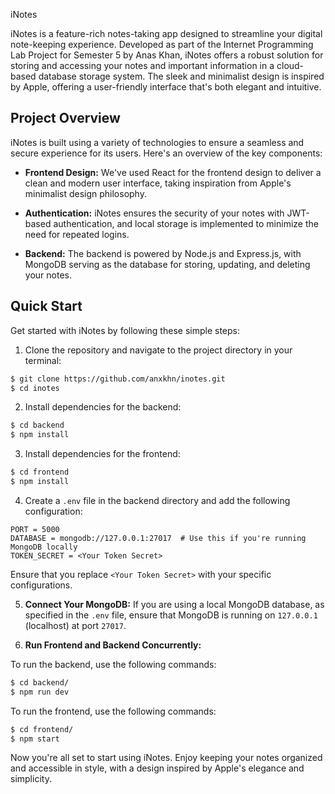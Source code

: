 iNotes

iNotes is a feature-rich notes-taking app designed to streamline your digital note-keeping experience. Developed as part of the Internet Programming Lab Project for Semester 5 by Anas Khan, iNotes offers a robust solution for storing and accessing your notes and important information in a cloud-based database storage system. The sleek and minimalist design is inspired by Apple, offering a user-friendly interface that's both elegant and intuitive.

## Project Overview

iNotes is built using a variety of technologies to ensure a seamless and secure experience for its users. Here's an overview of the key components:

- **Frontend Design:** We've used React for the frontend design to deliver a clean and modern user interface, taking inspiration from Apple's minimalist design philosophy.
  
- **Authentication:** iNotes ensures the security of your notes with JWT-based authentication, and local storage is implemented to minimize the need for repeated logins.
  
- **Backend:** The backend is powered by Node.js and Express.js, with MongoDB serving as the database for storing, updating, and deleting your notes.
  

## Quick Start

Get started with iNotes by following these simple steps:

1. Clone the repository and navigate to the project directory in your terminal:
  
  ```bash
  $ git clone https://github.com/anxkhn/inotes.git
  $ cd inotes
  ```
  
2. Install dependencies for the backend:
  
  ```bash
  $ cd backend
  $ npm install
  ```
  
3. Install dependencies for the frontend:
  
  ```bash
  $ cd frontend
  $ npm install
  ```
  
4. Create a `.env` file in the backend directory and add the following configuration:
  
  ```
  PORT = 5000
  DATABASE = mongodb://127.0.0.1:27017  # Use this if you're running MongoDB locally
  TOKEN_SECRET = <Your Token Secret>
  ```
  
  Ensure that you replace `<Your Token Secret>` with your specific configurations.
  
5. **Connect Your MongoDB:**
  If you are using a local MongoDB database, as specified in the `.env` file, ensure that MongoDB is running on `127.0.0.1` (localhost) at port `27017`.
  
6. **Run Frontend and Backend Concurrently:**
  
  To run the backend, use the following commands:
  
  ```bash
  $ cd backend/
  $ npm run dev
  ```
  
  To run the frontend, use the following commands:
  
  ```bash
  $ cd frontend/
  $ npm start
  ```
  

Now you're all set to start using iNotes. Enjoy keeping your notes organized and accessible in style, with a design inspired by Apple's elegance and simplicity.